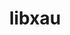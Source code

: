 ---
title: "libxau"
layout: cache
categories: [package, develop]
meta: {"compilers": ["gcc@11.1.0", "gcc@11.4.0", "gcc@13.2.0", "intel-oneapi-compilers@2025.1.0"], "num_specs": 19, "num_specs_by_stack": {"data-vis-sdk": 5, "e4s": 4, "e4s-oneapi": 5, "e4s-rocm-external": 4, "hep": 4, "ml-linux-x86_64-rocm": 5, "root": 19}, "oss": ["ubuntu20.04", "ubuntu22.04", "ubuntu24.04"], "platforms": ["linux"], "stacks": ["data-vis-sdk", "e4s", "e4s-oneapi", "e4s-rocm-external", "hep", "ml-linux-x86_64-rocm", "root"], "targets": ["x86_64_v3"], "versions": ["1.0.12"]}
spec_details: [{"compiler": "gcc@11.4.0", "hash": "244422bgqs5yso4e2m36frs3pczn6bvh", "os": "ubuntu22.04", "platform": "linux", "size": "-", "stacks": ["e4s", "e4s-rocm-external", "hep", "root"], "target": "x86_64_v3", "variants": ["build_system=autotools"], "versions": ["1.0.12"]}, {"compiler": "gcc@11.1.0", "hash": "2byu4erfgtmzagxl6ykkuootvavcwlk5", "os": "ubuntu20.04", "platform": "linux", "size": "-", "stacks": ["data-vis-sdk", "root"], "target": "x86_64_v3", "variants": ["build_system=autotools"], "versions": ["1.0.12"]}, {"compiler": "gcc@13.2.0", "hash": "523wibvaujjnupc53ovhcemzyso236dd", "os": "ubuntu24.04", "platform": "linux", "size": "-", "stacks": ["ml-linux-x86_64-rocm", "root"], "target": "x86_64_v3", "variants": ["build_system=autotools"], "versions": ["1.0.12"]}, {"compiler": "gcc@11.1.0", "hash": "5rurxl4skvxemmpnibfdltz4tvdskzem", "os": "ubuntu20.04", "platform": "linux", "size": "-", "stacks": ["data-vis-sdk", "root"], "target": "x86_64_v3", "variants": ["build_system=autotools"], "versions": ["1.0.12"]}, {"compiler": "gcc@13.2.0", "hash": "7nas5s6spq4uxenpswpe43ra7qo3t3mc", "os": "ubuntu24.04", "platform": "linux", "size": "-", "stacks": ["ml-linux-x86_64-rocm", "root"], "target": "x86_64_v3", "variants": ["build_system=autotools"], "versions": ["1.0.12"]}, {"compiler": "intel-oneapi-compilers@2025.1.0", "hash": "c2glkohal5npda5jcvz3qthmihtonp56", "os": "ubuntu22.04", "platform": "linux", "size": "-", "stacks": ["e4s-oneapi", "root"], "target": "x86_64_v3", "variants": ["build_system=autotools"], "versions": ["1.0.12"]}, {"compiler": "gcc@11.4.0", "hash": "dke5rcfhrmfvxsdrpvmxitvau2ddaze6", "os": "ubuntu22.04", "platform": "linux", "size": "-", "stacks": ["e4s", "e4s-rocm-external", "hep", "root"], "target": "x86_64_v3", "variants": ["build_system=autotools"], "versions": ["1.0.12"]}, {"compiler": "gcc@11.1.0", "hash": "fujwcoatlqpjedhjegx36iv7az54h36i", "os": "ubuntu20.04", "platform": "linux", "size": "-", "stacks": ["data-vis-sdk", "root"], "target": "x86_64_v3", "variants": ["build_system=autotools"], "versions": ["1.0.12"]}, {"compiler": "gcc@11.4.0", "hash": "ib272eb4qyttyqr4bzsqwkmqobcrw2ca", "os": "ubuntu22.04", "platform": "linux", "size": "-", "stacks": ["e4s", "e4s-rocm-external", "hep", "root"], "target": "x86_64_v3", "variants": ["build_system=autotools"], "versions": ["1.0.12"]}, {"compiler": "intel-oneapi-compilers@2025.1.0", "hash": "knegp4eavcgvmgdin3zxtqpyfvoa55yz", "os": "ubuntu22.04", "platform": "linux", "size": "-", "stacks": ["e4s-oneapi", "root"], "target": "x86_64_v3", "variants": ["build_system=autotools"], "versions": ["1.0.12"]}, {"compiler": "gcc@11.4.0", "hash": "ogxwlhce6w43x7f6tym3swhqspqcj4mj", "os": "ubuntu22.04", "platform": "linux", "size": "-", "stacks": ["e4s", "e4s-rocm-external", "hep", "root"], "target": "x86_64_v3", "variants": ["build_system=autotools"], "versions": ["1.0.12"]}, {"compiler": "gcc@13.2.0", "hash": "otzbt46xcxel6nnqmilukf6ewsffxkfk", "os": "ubuntu24.04", "platform": "linux", "size": "-", "stacks": ["ml-linux-x86_64-rocm", "root"], "target": "x86_64_v3", "variants": ["build_system=autotools"], "versions": ["1.0.12"]}, {"compiler": "gcc@13.2.0", "hash": "pvj3c2kka6y3ahmufurjvv4cmerg4ipg", "os": "ubuntu24.04", "platform": "linux", "size": "-", "stacks": ["ml-linux-x86_64-rocm", "root"], "target": "x86_64_v3", "variants": ["build_system=autotools"], "versions": ["1.0.12"]}, {"compiler": "gcc@11.1.0", "hash": "rxmgouuqdpjpudmwlda4dzppz2wso2km", "os": "ubuntu20.04", "platform": "linux", "size": "-", "stacks": ["data-vis-sdk", "root"], "target": "x86_64_v3", "variants": ["build_system=autotools"], "versions": ["1.0.12"]}, {"compiler": "intel-oneapi-compilers@2025.1.0", "hash": "s6q6zfiq24lwevabl7aa3ww2cv4z75kt", "os": "ubuntu22.04", "platform": "linux", "size": "-", "stacks": ["e4s-oneapi", "root"], "target": "x86_64_v3", "variants": ["build_system=autotools"], "versions": ["1.0.12"]}, {"compiler": "intel-oneapi-compilers@2025.1.0", "hash": "srmzr4upkhpfq3nvegqflpnkgwtnkckn", "os": "ubuntu22.04", "platform": "linux", "size": "-", "stacks": ["e4s-oneapi", "root"], "target": "x86_64_v3", "variants": ["build_system=autotools"], "versions": ["1.0.12"]}, {"compiler": "gcc@13.2.0", "hash": "uqwbvpbgxgrowbgz736fqdrglzj7qcep", "os": "ubuntu24.04", "platform": "linux", "size": "-", "stacks": ["ml-linux-x86_64-rocm", "root"], "target": "x86_64_v3", "variants": ["build_system=autotools"], "versions": ["1.0.12"]}, {"compiler": "gcc@11.1.0", "hash": "vjspoeaflwm4un6x5e4lpfhrqjnuosv5", "os": "ubuntu20.04", "platform": "linux", "size": "-", "stacks": ["data-vis-sdk", "root"], "target": "x86_64_v3", "variants": ["build_system=autotools"], "versions": ["1.0.12"]}, {"compiler": "intel-oneapi-compilers@2025.1.0", "hash": "wcw4u4fdiubotwnqexowaqbnv2yni6hq", "os": "ubuntu22.04", "platform": "linux", "size": "-", "stacks": ["e4s-oneapi", "root"], "target": "x86_64_v3", "variants": ["build_system=autotools"], "versions": ["1.0.12"]}]
---